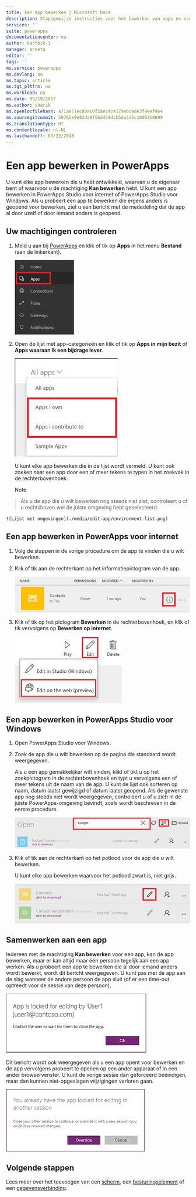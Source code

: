 ```yaml
---
title: Een app bewerken | Microsoft Docs
description: Stapsgewijze instructies voor het bewerken van apps en scenario's voor het vergrendelen van een sessie.
services: ''
suite: powerapps
documentationcenter: na
author: karthik-1
manager: anneta
editor: ''
tags: ''
ms.service: powerapps
ms.devlang: na
ms.topic: article
ms.tgt_pltfrm: na
ms.workload: na
ms.date: 05/19/2017
ms.author: sharik
ms.openlocfilehash: a71aa71ec80a60f2aec4ce179abcade3f9eef964
ms.sourcegitcommit: 59785e9e82da8f5bd459dcb5da3d5c18064b0899
ms.translationtype: HT
ms.contentlocale: nl-NL
ms.lasthandoff: 03/22/2018
---
```

# <a name="edit-an-app-in-powerapps"></a>Een app bewerken in PowerApps
U kunt elke app bewerken die u hebt ontwikkeld, waarvan u de eigenaar bent of waarvoor u de machtiging **Kan bewerken** hebt. U kunt een app bewerken in PowerApps Studio voor internet of PowerApps Studio voor Windows. Als u probeert een app te bewerken die ergens anders is geopend voor bewerken, ziet u een bericht met de mededeling dat de app al door uzelf of door iemand anders is geopend.

## <a name="verify-your-permissions"></a>Uw machtigingen controleren
1. Meld u aan bij [PowerApps](https://web.powerapps.com) en klik of tik op **Apps** in het menu **Bestand** (aan de linkerkant).
   
    ![Optie Apps in het menu Bestand](./media/edit-app/file-apps.png)
2. Open de lijst met app-categorieën en klik of tik op **Apps in mijn bezit** of **Apps waaraan ik een bijdrage lever**.
   
    ![Lijst met app-categorieën](./media/edit-app/app-category.png)
   
    U kunt elke app bewerken die in de lijst wordt vermeld. U kunt ook zoeken naar een app door een of meer tekens te typen in het zoekvak in de rechterbovenhoek.
   
    > [!NOTE]
> Als u de app die u wilt bewerken nog steeds niet ziet, controleert u of u rechtsboven wel de juiste omgeving hebt geselecteerd.
   
    ![Lijst met omgevingen](./media/edit-app/environment-list.png)

## <a name="edit-an-app-in-powerapps-studio-for-web"></a>Een app bewerken in PowerApps voor internet
1. Volg de stappen in de vorige procedure om de app te vinden die u wilt bewerken.
2. Klik of tik aan de rechterkant op het informatiepictogram van de app.
   
    ![Informatiepictogram](./media/edit-app/app-edit.png)
3. Klik of tik op het pictogram **Bewerken** in de rechterbovenhoek, en klik of tik vervolgens op **Bewerken op internet**.
   
    ![Pictogram Bewerken](./media/edit-app/edit-icon.png)

## <a name="edit-an-app-in-powerapps-studio-for-windows"></a>Een app bewerken in PowerApps Studio voor Windows
1. Open PowerApps Studio voor Windows.
2. Zoek de app die u wilt bewerken op de pagina die standaard wordt weergegeven.
   
    Als u een app gemakkelijker wilt vinden, klikt of tikt u op het zoekpictogram in de rechterbovenhoek en typt u vervolgens een of meer tekens uit de naam van de app. U kunt de lijst ook sorteren op naam, datum laatst gewijzigd of datum laatst geopend. Als de gewenste app nog steeds niet wordt weergegeven, controleert u of u zich in de juiste PowerApps-omgeving bevindt, zoals wordt beschreven in de eerste procedure.
   
    ![](./media/edit-app/sort-filter.png)
3. Klik of tik aan de rechterkant op het potlood voor de app die u wilt bewerken.
   
    U kunt elke app bewerken waarvoor het potlood zwart is, niet grijs.
   
    ![](./media/edit-app/app-editstudio.png)

## <a name="collaborate-on-an-app"></a>Samenwerken aan een app
Iedereen met de machtiging **Kan bewerken** voor een app, kan de app bewerken, maar er kan altijd maar één persoon tegelijk aan een app werken. Als u probeert een app te bewerken die al door iemand anders wordt bewerkt, wordt dit bericht weergegeven. U kunt pas met de app aan de slag wanneer de andere persoon de app sluit (of er een time-out optreedt voor de sessie van deze persoon).

![](./media/edit-app/applock-otheruser.png)

Dit bericht wordt ook weergegeven als u een app opent voor bewerken en de app vervolgens probeert te openen op een ander apparaat of in een ander browservenster. U kunt de vorige sessie dan geforceerd beëindigen, maar dan kunnen niet-opgeslagen wijzigingen verloren gaan.

![](./media/edit-app/applock-selfuser.png)

## <a name="next-steps"></a>Volgende stappen
Lees meer over het toevoegen van een [scherm](add-screen-context-variables.md), een [besturingselement](add-configure-controls.md) of een [gegevensverbinding](add-data-connection.md).

